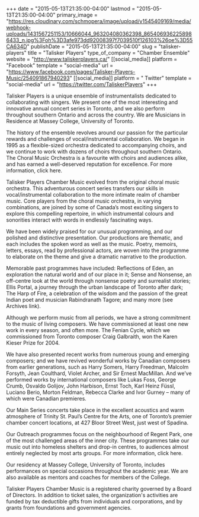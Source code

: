 +++
date = "2015-05-13T21:35:00-04:00"
lastmod = "2015-05-13T21:35:00-04:00"
primary_image = "https://res.cloudinary.com/schmopera/image/upload/v1545409169/media/webhook-uploads/1431567251153/10666044_963204080362398_8654069362258986433_n.jpg%3Foh%3D3afe973dd92008397f7039510f126103%26oe%3D55CA634D"
publishDate = "2015-05-13T21:35:00-04:00"
slug = "talisker-players"
title = "Talisker Players"
type_of_company = "Chamber Ensemble"
website = "http://www.taliskerplayers.ca/"
[[social_media]]
platform = "Facebook"
template = "social-media"
url = "https://www.facebook.com/pages/Talisker-Players-Music/254091867940293"
[[social_media]]
platform = " Twitter"
template = "social-media"
url = "https://twitter.com/TaliskerPlayers"
+++

Talisker Players is a unique ensemble of instrumentalists dedicated to collaborating with singers. We present one of the most interesting and innovative annual concert series in Toronto, and we also perform throughout southern Ontario and across the country. We are Musicians in Residence at Massey College, University of Toronto.

The history of the ensemble revolves around our passion for the particular rewards and challenges of vocal/instrumental collaboration. We began in 1995 as a flexible-sized orchestra dedicated to accompanying choirs, and we continue to work with dozens of choirs throughout southern Ontario. The Choral Music Orchestra is a favourite with choirs and audiences alike, and has earned a well-deserved reputation for excellence. For more information, click here.

Talisker Players Chamber Music evolved from the original choral music orchestra. This adventurous concert series transfers our skills in vocal/instrumental collaboration to the more intimate realm of chamber music. Core players from the choral music orchestra, in varying combinations, are joined by some of Canada’s most exciting singers to explore this compelling repertoire, in which instrumental colours and sonorities interact with words in endlessly fascinating ways.

We have been widely praised for our unusual programming, and our polished and distinctive presentation. Our productions are thematic, and each includes the spoken word as well as the music. Poetry, memoirs, letters, essays, read by professional actors, are woven into the programme to elaborate on the theme and give a dramatic narrative to the production.

Memorable past programmes have included: Reflections of Eden, an exploration the natural world and of our place in it; Sense and Nonsense, an off-centre look at the world through nonsense poetry and surrealist stories; Ellis Portal, a journey through the urban landscape of Toronto after dark; The Harp of Fire, a celebration of the wisdom and the passion of the great Indian poet and musician Rabindranath Tagore; and many more (see Archives link).

Although we perform music from all periods, we have a strong commitment to the music of living composers. We have commissioned at least one new work in every season, and often more. The Fenian Cycle, which we commissioned from Toronto composer Craig Galbraith, won the Karen Kieser Prize for 2004.

We have also presented recent works from numerous young and emerging composers; and we have revived wonderful works by Canadian composers from earlier generations, such as Harry Somers, Harry Freedman, Malcolm Forsyth, Jean Coulthard, Violet Archer, and Sir Ernest MacMillan. And we’ve performed works by international composers like Lukas Foss, George Crumb, Osvaldo Golijov, John Harbison, Ernst Toch, Karl Heinz Füssl, Luciano Berio, Morton Feldman, Rebecca Clarke and Ivor Gurney – many of which were Canadian premieres.

Our Main Series concerts take place in the excellent acoustics and warm atmosphere of Trinity St. Paul’s Centre for the Arts, one of Toronto’s premier chamber concert locations, at 427 Bloor Street West, just west of Spadina.

Our Outreach programmes focus on the neighbourhood of Regent Park, one of the most challenged areas of the inner city. These programmes take our music out into homeless shelters and drop-in centres, to audiences almost entirely neglected by most arts groups. For more information, click here.

Our residency at Massey College, University of Toronto, includes performances on special occasions throughout the academic year. We are also available as mentors and coaches for members of the College.

Talisker Players Chamber Music is a registered charity governed by a Board of Directors. In addition to ticket sales, the organization's activities are funded by tax deductible gifts from individuals and corporations, and by grants from foundations and government agencies.

